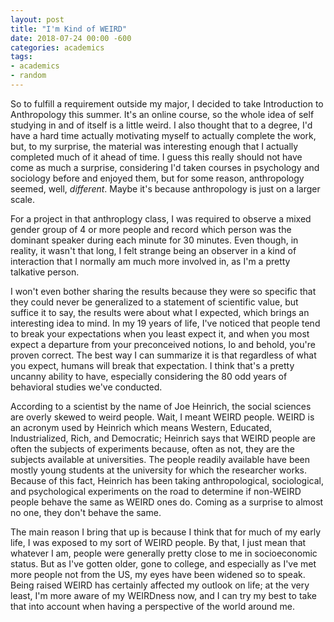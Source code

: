 ```yaml
---
layout: post
title: "I'm Kind of WEIRD"
date: 2018-07-24 00:00 -600
categories: academics
tags:
- academics
- random
---
```


So to fulfill a requirement outside my major, I decided to take Introduction to Anthropology this summer. It's an online course, so the whole idea of self studying in and of itself is a little weird.
I also thought that to a degree, I'd have a hard time actually motivating myself to actually complete the work, but, to my surprise, the material was interesting enough that I actually completed much of
it ahead of time. I guess this really should not have come as much a surprise, considering I'd taken courses in psychology and sociology before and enjoyed them, but for some reason, anthropology seemed,
well, *different*. Maybe it's because anthropology is just on a larger scale.

For a project in that anthroplogy class, I was required to observe a mixed gender group of 4 or more people and record which person was the dominant speaker during each minute for 30 minutes. Even though,
in reality, it wasn't that long, I felt strange being an observer in a kind of interaction that I normally am much more involved in, as I'm a pretty talkative person.

I won't even bother sharing the results because they were so specific that they could never be generalized to a statement of scientific value, but suffice it to say, the results were about what I expected, which brings an interesting idea to mind. In my 19 years of life, I've noticed that people tend to break your expectations when you least expect it, and when you most expect a departure from your preconceived notions, lo and behold, you're proven correct.
The best way I can summarize it is that regardless of what you expect, humans will break that expectation. I think that's a pretty uncanny ability to have, especially considering the 80 odd years of behavioral studies we've conducted.

According to a scientist by the name of Joe Heinrich, the social sciences are overly skewed to weird people. Wait, I meant WEIRD people. WEIRD is an acronym used by Heinrich which means Western, Educated, Industrialized, Rich, and Democratic; Heinrich says that WEIRD people are often the subjects of experiments because, often as not, they are the subjects available at universities. The people readily available have been mostly young students at the university for which the researcher works.
Because of this fact, Heinrich has been taking anthropological, sociological, and psychological experiments on the road to determine if non-WEIRD people behave the same as WEIRD ones do. Coming as a surprise to almost no one, they don't behave the same.

The main reason I bring that up is because I think that for much of my early life, I was exposed to my sort of WEIRD people. By that, I just mean that whatever I am, people were generally pretty close to me in socioeconomic status. But as I've gotten older, gone to college, and especially as I've met more people not from the US, my eyes have been widened so to speak.
Being raised WEIRD has certainly affected my outlook on life; at the very least, I'm more aware of my WEIRDness now, and I can try my best to take that into account when having a perspective of the world around me.
